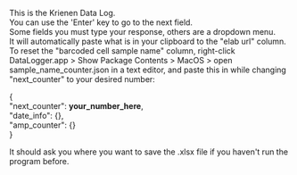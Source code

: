 This is the Krienen Data Log.  
You can use the 'Enter' key to go to the next field.  
Some fields you must type your response, others are a dropdown menu.  
It will automatically paste what is in your clipboard to the "elab url" column.  
To reset the "barcoded cell sample name" column, right-click DataLogger.app > Show Package Contents > MacOS > open sample_name_counter.json in a text editor, and paste this in while changing "next_counter" to your desired number: 
  
  {  
    "next_counter": **your_number_here**,  
    "date_info": {},  
    "amp_counter": {}  
}  
  
It should ask you where you want to save the .xlsx file if you haven't run the program before.  
